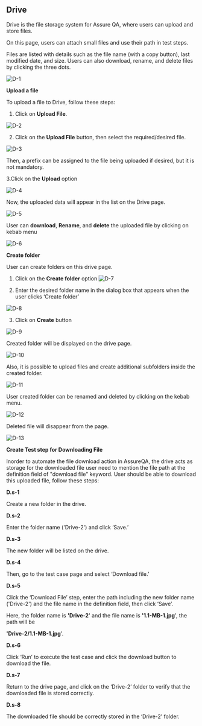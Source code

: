 ## Drive
Drive is the file storage system for Assure QA, where users can upload and store files.

On this page, users can attach small files and use their path in test steps.

Files are listed with details such as the file name (with a copy button), last modified date, and size. Users can also download, rename, and delete files by clicking the three dots.

![D-1](/images/D-1.png)

**Upload a file**

To upload a file to Drive, follow these steps:

1. Click on **Upload File**.

![D-2](/images/D-2.png)

2. Click on the **Upload File** button, then select the required/desired file.

![D-3](/images/D-3.png)

Then, a prefix can be assigned to the file being uploaded if desired, but it is not mandatory.

3.Click on the **Upload** option

![D-4](/images/D-4.png)

Now, the uploaded data will appear in the list on the Drive page.

![D-5](/images/D-5.png)

User can **download**, **Rename**,  and **delete** the uploaded file by clicking on kebab menu

![D-6](/images/D-6.png)

**Create folder**

User can create folders on this drive page.

1. Click on the **Create folder** option
![D-7](/images/D-7.png)

2. Enter the desired folder name in the dialog box that appears when the user clicks ‘Create folder’

![D-8](/images/D-8.png)

3. Click on **Create** button

![D-9](/images/D-9.png)

Created folder will be displayed on the drive page.

![D-10](/images/D-10.png)

Also, it is possible to upload files and create additional subfolders inside the created folder.

![D-11](/images/D-11.png)

User created folder can be renamed and deleted by clicking on the kebab menu.

![D-12](images/D-12.png)

Deleted file will disappear from the page.

![D-13](/images/D-13.png)

**Create Test step for Downloading File**

Inorder to automate the file download action in AssureQA, the drive acts as storage for the downloaded file user need to mention the file path at the definition field of "download file" keyword. User should be able to download this uploaded file, follow these steps:

**D.s-1**

Create a new folder in the drive.

**D.s-2**

Enter the folder name ('Drive-2') and click ‘Save.’

**D.s-3**

The new folder will be listed on the drive.

**D.s-4**

Then, go to the test case page and select ‘Download file.’

**D.s-5**

Click the ‘Download File’ step, enter the path including the new folder name ('Drive-2') and the file name in the definition field, then click ‘Save’.

Here, the folder name is **'Drive-2**' and the file name is **'1.1-MB-1.jpg**', the path will be

**'Drive-2/1.1-MB-1.jpg**'.

**D.s-6**

Click ‘Run’ to execute the test case and click the download button to download the file.

**D.s-7**

Return to the drive page, and click on the ‘Drive-2’ folder to verify that the downloaded file is stored correctly.

**D.s-8**

The downloaded file should be correctly stored in the ‘Drive-2’ folder.
